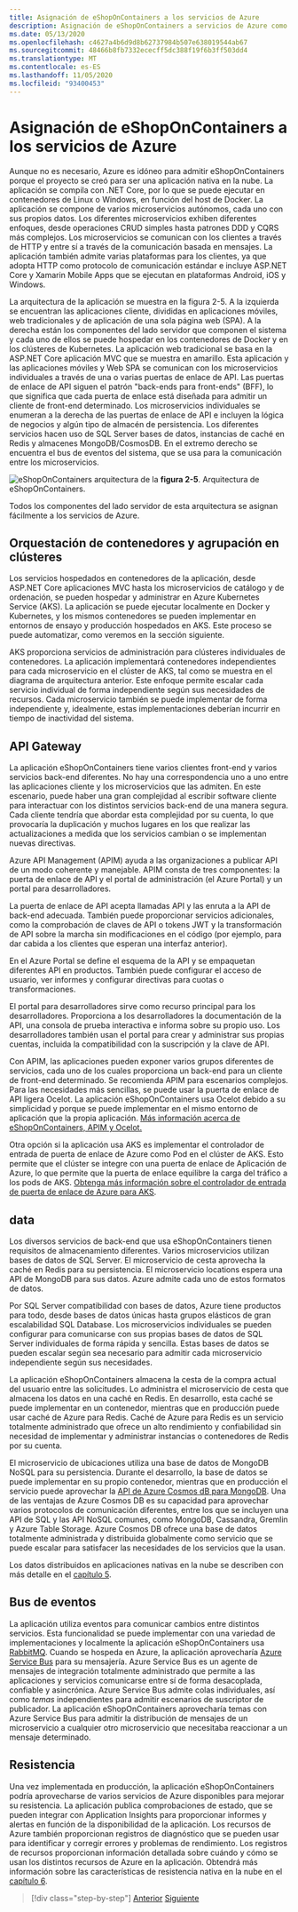 ```yaml
---
title: Asignación de eShopOnContainers a los servicios de Azure
description: Asignación de eShopOnContainers a servicios de Azure como Azure Kubernetes Service, API Gateway y Azure Service Bus.
ms.date: 05/13/2020
ms.openlocfilehash: c4627a4b6d9d8b62737984b507e638019544ab67
ms.sourcegitcommit: 48466b8fb7332ececff5dc388f19f6b3ff503dd4
ms.translationtype: MT
ms.contentlocale: es-ES
ms.lasthandoff: 11/05/2020
ms.locfileid: "93400453"
---
```

# <a name="mapping-eshoponcontainers-to-azure-services"></a>Asignación de eShopOnContainers a los servicios de Azure

Aunque no es necesario, Azure es idóneo para admitir eShopOnContainers porque el proyecto se creó para ser una aplicación nativa en la nube. La aplicación se compila con .NET Core, por lo que se puede ejecutar en contenedores de Linux o Windows, en función del host de Docker. La aplicación se compone de varios microservicios autónomos, cada uno con sus propios datos. Los diferentes microservicios exhiben diferentes enfoques, desde operaciones CRUD simples hasta patrones DDD y CQRS más complejos. Los microservicios se comunican con los clientes a través de HTTP y entre sí a través de la comunicación basada en mensajes. La aplicación también admite varias plataformas para los clientes, ya que adopta HTTP como protocolo de comunicación estándar e incluye ASP.NET Core y Xamarin Mobile Apps que se ejecutan en plataformas Android, iOS y Windows.

La arquitectura de la aplicación se muestra en la figura 2-5. A la izquierda se encuentran las aplicaciones cliente, divididas en aplicaciones móviles, web tradicionales y de aplicación de una sola página web (SPA). A la derecha están los componentes del lado servidor que componen el sistema y cada uno de ellos se puede hospedar en los contenedores de Docker y en los clústeres de Kubernetes. La aplicación web tradicional se basa en la ASP.NET Core aplicación MVC que se muestra en amarillo. Esta aplicación y las aplicaciones móviles y Web SPA se comunican con los microservicios individuales a través de una o varias puertas de enlace de API. Las puertas de enlace de API siguen el patrón "back-ends para front-ends" (BFF), lo que significa que cada puerta de enlace está diseñada para admitir un cliente de front-end determinado. Los microservicios individuales se enumeran a la derecha de las puertas de enlace de API e incluyen la lógica de negocios y algún tipo de almacén de persistencia. Los diferentes servicios hacen uso de SQL Server bases de datos, instancias de caché en Redis y almacenes MongoDB/CosmosDB. En el extremo derecho se encuentra el bus de eventos del sistema, que se usa para la comunicación entre los microservicios.

![eShopOnContainers arquitectura de la ](./media/eshoponcontainers-architecture.png)
 **figura 2-5**. Arquitectura de eShopOnContainers.

Todos los componentes del lado servidor de esta arquitectura se asignan fácilmente a los servicios de Azure.

## <a name="container-orchestration-and-clustering"></a>Orquestación de contenedores y agrupación en clústeres

Los servicios hospedados en contenedores de la aplicación, desde ASP.NET Core aplicaciones MVC hasta los microservicios de catálogo y de ordenación, se pueden hospedar y administrar en Azure Kubernetes Service (AKS). La aplicación se puede ejecutar localmente en Docker y Kubernetes, y los mismos contenedores se pueden implementar en entornos de ensayo y producción hospedados en AKS. Este proceso se puede automatizar, como veremos en la sección siguiente.

AKS proporciona servicios de administración para clústeres individuales de contenedores. La aplicación implementará contenedores independientes para cada microservicio en el clúster de AKS, tal como se muestra en el diagrama de arquitectura anterior. Este enfoque permite escalar cada servicio individual de forma independiente según sus necesidades de recursos. Cada microservicio también se puede implementar de forma independiente y, idealmente, estas implementaciones deberían incurrir en tiempo de inactividad del sistema.

## <a name="api-gateway"></a>API Gateway

La aplicación eShopOnContainers tiene varios clientes front-end y varios servicios back-end diferentes. No hay una correspondencia uno a uno entre las aplicaciones cliente y los microservicios que las admiten. En este escenario, puede haber una gran complejidad al escribir software cliente para interactuar con los distintos servicios back-end de una manera segura. Cada cliente tendría que abordar esta complejidad por su cuenta, lo que provocaría la duplicación y muchos lugares en los que realizar las actualizaciones a medida que los servicios cambian o se implementan nuevas directivas.

Azure API Management (APIM) ayuda a las organizaciones a publicar API de un modo coherente y manejable. APIM consta de tres componentes: la puerta de enlace de API y el portal de administración (el Azure Portal) y un portal para desarrolladores.

La puerta de enlace de API acepta llamadas API y las enruta a la API de back-end adecuada. También puede proporcionar servicios adicionales, como la comprobación de claves de API o tokens JWT y la transformación de API sobre la marcha sin modificaciones en el código (por ejemplo, para dar cabida a los clientes que esperan una interfaz anterior).

En el Azure Portal se define el esquema de la API y se empaquetan diferentes API en productos. También puede configurar el acceso de usuario, ver informes y configurar directivas para cuotas o transformaciones.

El portal para desarrolladores sirve como recurso principal para los desarrolladores. Proporciona a los desarrolladores la documentación de la API, una consola de prueba interactiva e informa sobre su propio uso. Los desarrolladores también usan el portal para crear y administrar sus propias cuentas, incluida la compatibilidad con la suscripción y la clave de API.

Con APIM, las aplicaciones pueden exponer varios grupos diferentes de servicios, cada uno de los cuales proporciona un back-end para un cliente de front-end determinado. Se recomienda APIM para escenarios complejos. Para las necesidades más sencillas, se puede usar la puerta de enlace de API ligera Ocelot. La aplicación eShopOnContainers usa Ocelot debido a su simplicidad y porque se puede implementar en el mismo entorno de aplicación que la propia aplicación. [Más información acerca de eShopOnContainers, APIM y Ocelot.](../microservices/architect-microservice-container-applications/direct-client-to-microservice-communication-versus-the-api-gateway-pattern.md#azure-api-management)

Otra opción si la aplicación usa AKS es implementar el controlador de entrada de puerta de enlace de Azure como Pod en el clúster de AKS. Esto permite que el clúster se integre con una puerta de enlace de Aplicación de Azure, lo que permite que la puerta de enlace equilibre la carga del tráfico a los pods de AKS. [Obtenga más información sobre el controlador de entrada de puerta de enlace de Azure para AKS](https://github.com/Azure/application-gateway-kubernetes-ingress).

## <a name="data"></a>data

Los diversos servicios de back-end que usa eShopOnContainers tienen requisitos de almacenamiento diferentes. Varios microservicios utilizan bases de datos de SQL Server. El microservicio de cesta aprovecha la caché en Redis para su persistencia. El microservicio locations espera una API de MongoDB para sus datos. Azure admite cada uno de estos formatos de datos.

Por SQL Server compatibilidad con bases de datos, Azure tiene productos para todo, desde bases de datos únicas hasta grupos elásticos de gran escalabilidad SQL Database. Los microservicios individuales se pueden configurar para comunicarse con sus propias bases de datos de SQL Server individuales de forma rápida y sencilla. Estas bases de datos se pueden escalar según sea necesario para admitir cada microservicio independiente según sus necesidades.

La aplicación eShopOnContainers almacena la cesta de la compra actual del usuario entre las solicitudes. Lo administra el microservicio de cesta que almacena los datos en una caché en Redis. En desarrollo, esta caché se puede implementar en un contenedor, mientras que en producción puede usar caché de Azure para Redis. Caché de Azure para Redis es un servicio totalmente administrado que ofrece un alto rendimiento y confiabilidad sin necesidad de implementar y administrar instancias o contenedores de Redis por su cuenta.

El microservicio de ubicaciones utiliza una base de datos de MongoDB NoSQL para su persistencia. Durante el desarrollo, la base de datos se puede implementar en su propio contenedor, mientras que en producción el servicio puede aprovechar la [API de Azure Cosmos dB para MongoDB](/azure/cosmos-db/mongodb-introduction). Una de las ventajas de Azure Cosmos DB es su capacidad para aprovechar varios protocolos de comunicación diferentes, entre los que se incluyen una API de SQL y las API NoSQL comunes, como MongoDB, Cassandra, Gremlin y Azure Table Storage. Azure Cosmos DB ofrece una base de datos totalmente administrada y distribuida globalmente como servicio que se puede escalar para satisfacer las necesidades de los servicios que la usan.

Los datos distribuidos en aplicaciones nativas en la nube se describen con más detalle en el [capítulo 5](distributed-data.md).

## <a name="event-bus"></a>Bus de eventos

La aplicación utiliza eventos para comunicar cambios entre distintos servicios. Esta funcionalidad se puede implementar con una variedad de implementaciones y localmente la aplicación eShopOnContainers usa [RabbitMQ](https://www.rabbitmq.com/). Cuando se hospeda en Azure, la aplicación aprovecharía [Azure Service Bus](/azure/service-bus/) para su mensajería. Azure Service Bus es un agente de mensajes de integración totalmente administrado que permite a las aplicaciones y servicios comunicarse entre sí de forma desacoplada, confiable y asincrónica. Azure Service Bus admite colas individuales, así como *temas* independientes para admitir escenarios de suscriptor de publicador. La aplicación eShopOnContainers aprovecharía temas con Azure Service Bus para admitir la distribución de mensajes de un microservicio a cualquier otro microservicio que necesitaba reaccionar a un mensaje determinado.

## <a name="resiliency"></a>Resistencia

Una vez implementada en producción, la aplicación eShopOnContainers podría aprovecharse de varios servicios de Azure disponibles para mejorar su resistencia. La aplicación publica comprobaciones de estado, que se pueden integrar con Application Insights para proporcionar informes y alertas en función de la disponibilidad de la aplicación. Los recursos de Azure también proporcionan registros de diagnóstico que se pueden usar para identificar y corregir errores y problemas de rendimiento. Los registros de recursos proporcionan información detallada sobre cuándo y cómo se usan los distintos recursos de Azure en la aplicación. Obtendrá más información sobre las características de resistencia nativa en la nube en el [capítulo 6](resiliency.md).

>[!div class="step-by-step"]
>[Anterior](introduce-eshoponcontainers-reference-app.md)
>[Siguiente](deploy-eshoponcontainers-azure.md)
